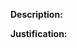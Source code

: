 <!--
YOUR PULL REQUEST MAY BE CLOSED IF YOU DO NOT FOLLOW THIS TEMPLATE

Consider searching for similar pull requests before submitting yours.
-->

**Description:** <!-- A description of the changes made in this pull request. -->

**Justification:** <!-- Justify the changes you are making. If applicable, reference issues fixed by your changes. -->
